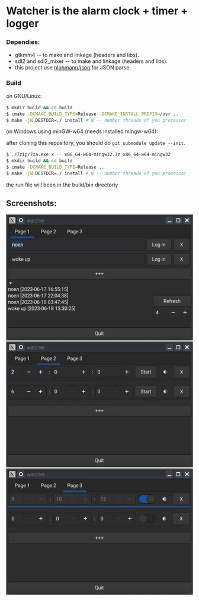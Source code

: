 # Watcher is the alarm clock + timer + logger

### Dependies:
- gtkmm4 -- to make and linkage (headers and libs).
- sdl2 and sdl2_mixer -- to make and linkage (headers and libs).
- this project use [nlohmann/json](https://github.com/nlohmann/json) for JSON parse.

### Build
on GNU/Linux:

```bash
$ mkdir build && cd build
$ cmake -DCMAKE_BUILD_TYPE=Release -DCMAKE_INSTALL_PREFIX=/usr ..
$ make -jN DESTDIR=./ install # N -- number threads of you processor
```

on Windows using minGW-w64 (needs installed mingw-w64):

after cloning this repository, you should do `git submodule update --init`.

```bash
$ ./7zip/7za.exe x -- x86_64-w64-mingw32.7z x86_64-w64-mingw32
$ mkdir build && cd build
$ cmake -DCMAKE_BUILD_TYPE=Release ..
$ make -jN DESTDIR=./ install # N -- number threads of you processor
```

the run file will been in the build/bin directoriy


## Screenshots:
![N|Solid](Screenshots/WatcherLogger.webp?raw=true)
![N|Solid](Screenshots/WatcherTimer.webp?raw=true)
![N|Solid](Screenshots/WatcherAclock.webp?raw=true)
